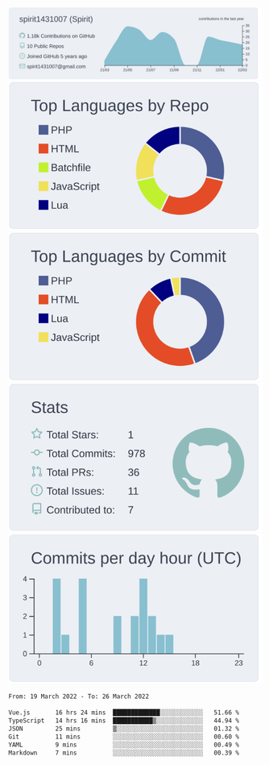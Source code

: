 [![](https://raw.githubusercontent.com/spirit1431007/spirit1431007/master/profile-summary-card-output/nord_bright/0-profile-details.svg)](https://git.io/spiritx)
[![](https://raw.githubusercontent.com/spirit1431007/spirit1431007/master/profile-summary-card-output/nord_bright/1-repos-per-language.svg)](https://git.io/spiritx) [![](https://raw.githubusercontent.com/spirit1431007/spirit1431007/master/profile-summary-card-output/nord_bright/2-most-commit-language.svg)](https://git.io/spiritx)
[![](https://raw.githubusercontent.com/spirit1431007/spirit1431007/master/profile-summary-card-output/nord_bright/3-stats.svg)](https://git.io/spiritx) [![](https://raw.githubusercontent.com/spirit1431007/spirit1431007/master/profile-summary-card-output/nord_bright/4-productive-time.svg)](https://git.io/spiritx)

<!--START_SECTION:waka-->

```text
From: 19 March 2022 - To: 26 March 2022

Vue.js       16 hrs 24 mins  █████████████░░░░░░░░░░░░   51.66 %
TypeScript   14 hrs 16 mins  ███████████▒░░░░░░░░░░░░░   44.94 %
JSON         25 mins         ▒░░░░░░░░░░░░░░░░░░░░░░░░   01.32 %
Git          11 mins         ░░░░░░░░░░░░░░░░░░░░░░░░░   00.60 %
YAML         9 mins          ░░░░░░░░░░░░░░░░░░░░░░░░░   00.49 %
Markdown     7 mins          ░░░░░░░░░░░░░░░░░░░░░░░░░   00.39 %
```

<!--END_SECTION:waka-->
